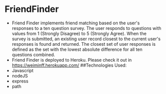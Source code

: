# FriendFinder
* Friend Finder implements friend matching based on the user's responses to a ten question survey. The user responds to questions with values from 1 (Strongly Disagree) to 5 (Strongly Agree). When the survey is submitted, an existing user record closest to the current user's responses is found and returned. The closest set of user responses is defined as the set with the lowest absolute difference for all ten questions combined.
* Friend Finder is deployed to Heroku. Please check it out in https://weiminff.herokuapp.com/
##Technologies Used:
* Javascript
* nodeJS 
* express
* path